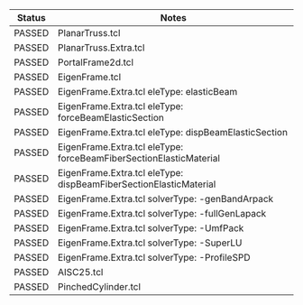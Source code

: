 | Status | Notes |
|-------|------------------------------|
| PASSED |  PlanarTruss.tcl
| PASSED |  PlanarTruss.Extra.tcl
| PASSED |  PortalFrame2d.tcl
| PASSED |  EigenFrame.tcl
| PASSED |  EigenFrame.Extra.tcl eleType: elasticBeam
| PASSED |  EigenFrame.Extra.tcl eleType: forceBeamElasticSection
| PASSED |  EigenFrame.Extra.tcl eleType: dispBeamElasticSection
| PASSED |  EigenFrame.Extra.tcl eleType: forceBeamFiberSectionElasticMaterial
| PASSED |  EigenFrame.Extra.tcl eleType: dispBeamFiberSectionElasticMaterial
| PASSED |  EigenFrame.Extra.tcl solverType: -genBandArpack
| PASSED |  EigenFrame.Extra.tcl solverType: -fullGenLapack
| PASSED |  EigenFrame.Extra.tcl solverType: -UmfPack
| PASSED |  EigenFrame.Extra.tcl solverType: -SuperLU
| PASSED |  EigenFrame.Extra.tcl solverType: -ProfileSPD
| PASSED |  AISC25.tcl
| PASSED |  PinchedCylinder.tcl

